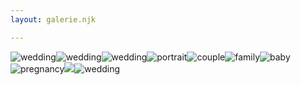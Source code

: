 ```yaml
---
layout: galerie.njk

---
```

![wedding](/photos/wedding002.jpg)![wedding](/photos/wedding003.jpg)![wedding](/photos/wedding001.jpg)![portrait](/photos/portrait001.jpg)![couple](/photos/couple001.jpg)![family](/photos/family001.jpg)![baby](/photos/baby001.jpg)![pregnancy](/photos/pregnancy001.jpg)![](/photos/baptism001.jpg)![wedding](/photos/wedding004.jpg)